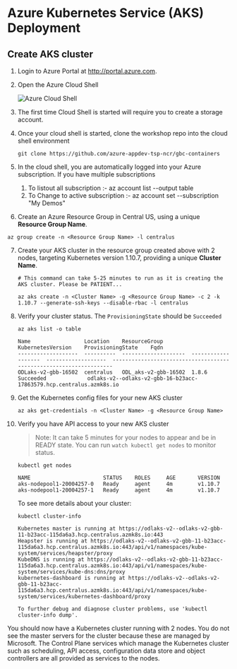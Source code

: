 # Azure Kubernetes Service (AKS) Deployment

## Create AKS cluster

1. Login to Azure Portal at http://portal.azure.com.
2. Open the Azure Cloud Shell

    ![Azure Cloud Shell](img/cloudshell.png "Azure Cloud Shell")

3. The first time Cloud Shell is started will require you to create a storage account. 

4. Once your cloud shell is started, clone the workshop repo into the cloud shell environment
    ```
    git clone https://github.com/azure-appdev-tsp-ncr/gbc-containers
    ```

5. In the cloud shell, you are automatically logged into your Azure subscription.
If you have multiple subscriptions
    1. To listout all subscription :-  az account list --output table 
    2. To Change to active subscription :- az account set --subscription "My Demos"

6. Create an Azure Resource Group in Central US, using a unique **Resource Group Name**.

```
az group create -n <Resource Group Name> -l centralus
```

7. Create your AKS cluster in the resource group created above with 2 nodes, targeting Kubernetes version 1.10.7, providing a unique **Cluster Name**.
    ```
    # This command can take 5-25 minutes to run as it is creating the AKS cluster. Please be PATIENT...

    az aks create -n <Cluster Name> -g <Resource Group Name> -c 2 -k 1.10.7 --generate-ssh-keys --disable-rbac -l centralus
    ```

8. Verify your cluster status. The `ProvisioningState` should be `Succeeded`
    ```
    az aks list -o table

    Name                 Location    ResourceGroup         KubernetesVersion    ProvisioningState    Fqdn
    -------------------  ----------  --------------------  -------------------  -------------------  -------------------------------------------------------------------
    ODLaks-v2-gbb-16502  centralus   ODL_aks-v2-gbb-16502  1.8.6                Succeeded             odlaks-v2--odlaks-v2-gbb-16-b23acc-17863579.hcp.centralus.azmk8s.io
    ```


9. Get the Kubernetes config files for your new AKS cluster
    ```
    az aks get-credentials -n <Cluster Name> -g <Resource Group Name>
    ```

10. Verify you have API access to your new AKS cluster

    > Note: It can take 5 minutes for your nodes to appear and be in READY state. You can run `watch kubectl get nodes` to monitor status.

    ```
    kubectl get nodes
    
    NAME                       STATUS    ROLES     AGE       VERSION
    aks-nodepool1-20004257-0   Ready     agent     4m        v1.10.7
    aks-nodepool1-20004257-1   Ready     agent     4m        v1.10.7
    ```
    
    To see more details about your cluster:
    
    ```
    kubectl cluster-info
    
    Kubernetes master is running at https://odlaks-v2--odlaks-v2-gbb-11-b23acc-115da6a3.hcp.centralus.azmk8s.io:443
    Heapster is running at https://odlaks-v2--odlaks-v2-gbb-11-b23acc-115da6a3.hcp.centralus.azmk8s.io:443/api/v1/namespaces/kube-system/services/heapster/proxy
    KubeDNS is running at https://odlaks-v2--odlaks-v2-gbb-11-b23acc-115da6a3.hcp.centralus.azmk8s.io:443/api/v1/namespaces/kube-system/services/kube-dns:dns/proxy
    kubernetes-dashboard is running at https://odlaks-v2--odlaks-v2-gbb-11-b23acc-115da6a3.hcp.centralus.azmk8s.io:443/api/v1/namespaces/kube-system/services/kubernetes-dashboard/proxy

    To further debug and diagnose cluster problems, use 'kubectl cluster-info dump'.
    ```

You should now have a Kubernetes cluster running with 2 nodes. You do not see the master servers for the cluster because these are managed by Microsoft. The Control Plane services which manage the Kubernetes cluster such as scheduling, API access, configuration data store and object controllers are all provided as services to the nodes.
